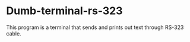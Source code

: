 # Dumb-terminal-rs-323

This program is a terminal that sends and prints out text through RS-323 cable. 
